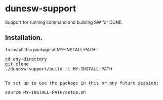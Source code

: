 # dunesw-support
Support for running command and building SW for DUNE.

## Installation.
To install this package at MY-INSTALL-PATH:
<pre>
cd any-directory
git clone
./dunesw-support/build -i MY-INSTALL-PATH
<pre>

To set up to use the package in this or any future session:
<pre>
source MY-INSTALL-PATH/setup.sh
</pre>
